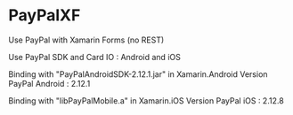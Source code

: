 # PayPalXF
Use PayPal with Xamarin Forms (no REST)

Use PayPal SDK and Card IO : Android and iOS

Binding with "PayPalAndroidSDK-2.12.1.jar" in Xamarin.Android Version PayPal Android : 2.12.1



Binding with "libPayPalMobile.a" in Xamarin.iOS Version PayPal iOS : 2.12.8
